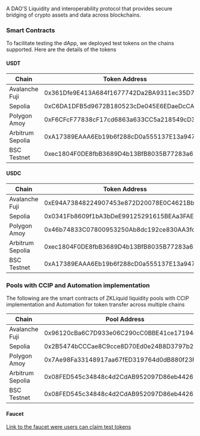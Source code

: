 
A DAO'S Liquidity and interoperability protocol that provides secure bridging of crypto assets and data across blockchains.

<h3>Smart Contracts</h3>

<p>To facilitate testing the dApp, we deployed test tokens on the chains supported. Here are the details of the tokens</p>

<h4>USDT</h4>

<table class="responsive"><thead>
<tr>
<th>Chain</th>
<th>Token Address</th>
</tr>
</thead><tbody>
<tr>
<td>Avalanche Fuji</td>
<td>0x361Dfe9E413A684f1677742Da2BA9311ec35D70D</td>
</tr>
<tr>
<td>Sepolia</td>
<td>0xC6DA1DFB5d9672B180523cDe045E6EDaeDcCA823</td>
</tr>
<tr>
<td>Polygon Amoy</td>
<td>0xF6CFcF77838cF17cd6863a633CC5a218549cD36d</td>
</tr>
<tr>
<td>Arbitrum Sepolia</td>
<td>0xA17389EAAA6Eb19b6f288cD0a555137E13a947a1</td>
</tr>
<tr>
<td>BSC Testnet</td>
<td>0xec1804F0DE8fbB3689D4b13BfB8035B77283a6D1</td>
</tr>
</tbody></table>

<h4>USDC</h4>

<table class="responsive"><thead>
<tr>
<th>Chain</th>
<th>Token Address</th>
</tr>
</thead><tbody>
<tr>
<td>Avalanche Fuji</td>
<td>0xE94A73848224907453e872D20078E0C4621BbA92</td>
</tr>
<tr>
<td>Sepolia</td>
<td>0x0341Fb8609f1bA3bDeE99125291615BEAa3FAE15</td>
</tr>
<tr>
<td>Polygon Amoy</td>
<td>0x46b74833C07800953250Ab8dc192ce830AA3fc64</td>
</tr>
<tr>
<td>Arbitrum Sepolia</td>
<td>0xec1804F0DE8fbB3689D4b13BfB8035B77283a6D1</td>
</tr>
<tr>
<td>BSC Testnet</td>
<td>0xA17389EAAA6Eb19b6f288cD0a555137E13a947a1</td>
</tr>
</tbody></table>

<h3>Pools with CCIP and Automation implementation</h3>

<p>The following are the smart contracts of ZKLiquid liquidity pools with CCIP implementation and Automation for token transfer across multiple chains</p>

<table class="responsive"><thead>
<tr>
<th>Chain</th>
<th>Pool Address</th>
</tr>
</thead><tbody>
<tr>
<td>Avalanche Fuji</td>
<td>0x96120cBa6C7D933e06C290cC0BBE41ce17194c1F</td>
</tr>
<tr>
<td>Sepolia</td>
<td>0x2B5474bCCCae8C9cce8D70Ed0e24B8D3797b2BAD</td>
</tr>
<tr>
<td>Polygon Amoy</td>
<td>0x7Ae98Fa33148917aa67fED319764d0dB880f23F6</td>
</tr>
<tr>
<td>Arbitrum Sepolia</td>
<td>0x08FED545c34848c4d2CdAB952097D86eb4426708</td>
</tr>
<tr>
<td>BSC Testnet</td>
<td>0x08FED545c34848c4d2CdAB952097D86eb4426708</td>
</tr>
</tbody></table>

<h4>Faucet</h4>

<p><a href="https://app.zkliquid.io/swap/faucet" rel="nofollow">Link to the faucet were users can claim test tokens </a></p>



